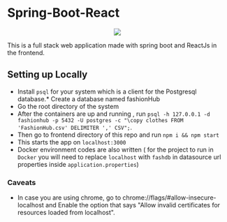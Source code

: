 # Spring-Boot-React


<p align="center">
  <img  src="https://github.com/image0of0pie/FashionHub/logo.png">
</p>

This is a full stack web application made with spring boot and ReactJs in the frontend. 
## Setting up Locally
* Install `psql` for your system which is a client for the Postgresql database.* Create a database named fashionHub
* Go the root directory of the system
* After the containers are up and running , run `psql -h 127.0.0.1 -d fashionhub -p 5432 -U postgres -c "\copy clothes FROM 'FashionHub.csv' DELIMITER ',' CSV";`.
* Then go to frontend directory of this repo and run `npm i && npm start`
* This starts the app on `localhost:3000`
* Docker environment codes are also written ( for the project to run in `Docker` you will need to replace `localhost` with `fashdb` in datasource url properties inside `application.properties`) 

### Caveats

* In case you are using chrome, go to chrome://flags/#allow-insecure-localhost and Enable the option that says "Allow invalid certificates for resources loaded from localhost".

